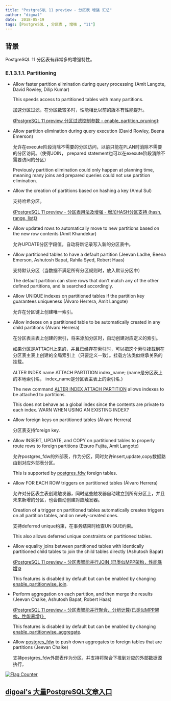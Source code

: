 ```yaml
---
title: "PostgreSQL 11 preview - 分区表 增强 汇总"
author: "digoal"
date:  2018-05-19
tags: [PostgreSQL , 分区表 , 增强 , "11"]
---
```

## 背景     
PostgreSQL 11 分区表有非常多的增强特性。  
  
### E.1.3.1.1. Partitioning  
  
- Allow faster partition elimination during query processing (Amit Langote, David Rowley, Dilip Kumar)  
  
  This speeds access to partitioned tables with many partitions.  
  
  加速分区过滤，在分区数较多时，性能相比以前的版本有性能提升。  
  
  [《PostgreSQL 11 preview 分区过滤控制参数 - enable_partition_pruning》](../201804/20180424_02.md)   
  
- Allow partition elimination during query execution (David Rowley, Beena Emerson)  
  
  允许在execute阶段消除不需要的分区访问，以前只能在PLAN时消除不需要的分区访问。（使得JOIN， prepared statement也可以在exexute阶段消除不需要访问的分区）  
  
  Previously partition elimination could only happen at planning time, meaning many joins and prepared queries could not use partition elimination.  
  
- Allow the creation of partitions based on hashing a key (Amul Sul)  
  
  支持哈希分区。  
  
  [《PostgreSQL 11 preview - 分区表用法及增强 - 增加HASH分区支持 (hash, range, list)》](../201802/20180205_02.md)    
  
- Allow updated rows to automatically move to new partitions based on the new row contents (Amit Khandekar)  
  
  允许UPDATE分区字段值，自动将新记录写入新的分区表中。  
  
- Allow partitioned tables to have a default partition (Jeevan Ladhe, Beena Emerson, Ashutosh Bapat, Rahila Syed, Robert Haas)  
  
  支持默认分区（当数据不满足所有分区规则时，放入默认分区中）  
  
  The default partition can store rows that don't match any of the other defined partitions, and is searched accordingly.  
  
- Allow UNIQUE indexes on partitioned tables if the partition key guarantees uniqueness (Álvaro Herrera, Amit Langote)  
  
  允许在分区键上创建唯一索引。  
  
- Allow indexes on a partitioned table to be automatically created in any child partitions (Álvaro Herrera)  
  
  在分区表主表上创建的索引，将来添加分区时，自动创建对应定义的索引。  
  
  如果分区是ATTACH上来的，并且已经存在索引时，可以把这个索引挂载到在分区表主表上创建的全局索引上（只要定义一致）。挂载方法类似继承关系的挂载。  
  
  ALTER INDEX name ATTACH PARTITION index_name;  (name是分区表上的本地索引名， index_name是分区表主表上的索引名.)  
  
  The new command [ALTER INDEX ATTACH PARTITION](https://www.postgresql.org/docs/devel/static/sql-alterindex.html) allows indexes to be attached to partitions.   
    
  This does not behave as a global index since the contents are private to each index. WARN WHEN USING AN EXISTING INDEX?  
  
- Allow foreign keys on partitioned tables (Álvaro Herrera)  
  
  分区表支持foreign key.   
  
- Allow INSERT, UPDATE, and COPY on partitioned tables to properly route rows to foreign partitions (Etsuro Fujita, Amit Langote)  
  
  允许postgres_fdw的外部表，作为分区，同时允许insert,update,copy数据路由到对应外部表分区。  
  
  This is supported by [postgres_fdw](https://www.postgresql.org/docs/devel/static/postgres-fdw.html) foreign tables.  
  
- Allow FOR EACH ROW triggers on partitioned tables (Álvaro Herrera)  
  
  允许对分区表主表创建触发器，同时这些触发器自动建立到所有分区上，并且未来新增的分区，也会自动创建对应触发器。  
  
  Creation of a trigger on partitioned tables automatically creates triggers on all partition tables, and on newly-created ones.   
  
  支持deferred unique约束，在事务结束时检查UNIQUE约束。  
    
  This also allows deferred unique constraints on partitioned tables.  
  
- Allow equality joins between partitioned tables with identically partitioned child tables to join the child tables directly (Ashutosh Bapat)  
  
  [《PostgreSQL 11 preview - 分区表智能并行JOIN (已类似MPP架构，性能暴增)》](../201802/20180202_02.md)    
    
  This features is disabled by default but can be enabled by changing [enable_partitionwise_join](https://www.postgresql.org/docs/devel/static/runtime-config-query.html#GUC-ENABLE-PARTITIONWISE-JOIN).  
  
- Perform aggregation on each partition, and then merge the results (Jeevan Chalke, Ashutosh Bapat, Robert Haas)  
  
  [《PostgreSQL 11 preview - 分区表智能并行聚合、分组计算(已类似MPP架构，性能暴增)》](../201803/20180322_07.md)    
  
  This features is disabled by default but can be enabled by changing [enable_partitionwise_aggregate](https://www.postgresql.org/docs/devel/static/runtime-config-query.html#GUC-ENABLE-PARTITIONWISE-AGGREGATE).  
  
- Allow [postgres_fdw](https://www.postgresql.org/docs/devel/static/postgres-fdw.html) to push down aggregates to foreign tables that are partitions (Jeevan Chalke)  
  
  支持postgres_fdw外部表作为分区，并支持将聚合下推到对应的外部数据源执行。  
  
  
<a rel="nofollow" href="http://info.flagcounter.com/h9V1"  ><img src="http://s03.flagcounter.com/count/h9V1/bg_FFFFFF/txt_000000/border_CCCCCC/columns_2/maxflags_12/viewers_0/labels_0/pageviews_0/flags_0/"  alt="Flag Counter"  border="0"  ></a>  
  
  
  
  
  
  
## [digoal's 大量PostgreSQL文章入口](https://github.com/digoal/blog/blob/master/README.md "22709685feb7cab07d30f30387f0a9ae")
  
